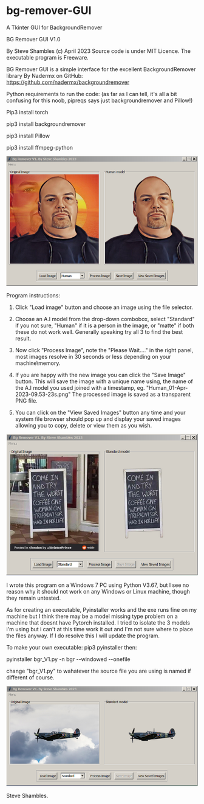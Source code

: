 # bg-remover-GUI
A Tkinter GUI for BackgroundRemover

BG Remover GUI V1.0

By Steve Shambles (c) April 2023
Source code is under MIT Licence.
The executable program is Freeware.

BG Remover GUI is a simple interface for the
excellent BackgroundRemover library 
By Nadermx on GitHub: https://github.com/nadermx/backgroundremover


Python requirements to run the code:
(as far as I can tell, it's all a bit confusing for this noob, pipreqs says just backgroundremover and Pillow!)


Pip3 install torch

pip3 install backgroundremover

pip3 install Pillow

pip3 install ffmpeg-python


![Alt Text](https://github.com/Steve-Shambles/bg-remover-GUI/blob/main/screenshot01_bgrv1.png)


Program instructions:

1. Click "Load image" button and choose an image using the file selector.

2. Choose an A.I model from the drop-down combobox, select "Standard" 
   if you not sure, "Human" if it is a person in the image, or "matte"
   if both these do not work well. Generally speaking try all 3 
   to find the best result. 

3. Now click "Process Image", note the "Please Wait...." 
   in the right panel, most images resolve in 30 seconds or less
   depending on your machine\memory.

4. If you are happy with the new image you can click the "Save Image" 
   button. This will save the image with a unique name using, 
   the name of the A.I model you used joined with a timestamp, eg. 
   "Human_01-Apr-2023-09.53-23s.png"
   The processed image is saved as a transparent PNG file.
   
5. You can click on the  "View Saved Images" button any time and 
   your system file browser should pop up and display your saved images
   allowing you to copy, delete or view them as you wish.
   

![Alt Text](https://github.com/Steve-Shambles/bg-remover-GUI/blob/main/screenshot02_bgrv1.png)
 

I wrote this program on a Windows 7 PC using Python V3.67,
but I see no reason why it should not work on any Windows or
Linux machine, though they remain untested.

As for creating an executable, Pyinstaller works and the exe runs fine
on my machine but I think there may be a model missing type
problem on a machine that doesnt have Pytorch installed.
I tried to isolate the 3 models i'm using but i can't at this time
work it out and I'm not sure where to place the files anyway.
If I do resolve this I will update the program.


To make your own executable:
pip3 pyinstaller
then: 

pyinstaller  bgr_V1.py -n bgr --windowed --onefile

change "bgr_V1.py" to wahatever the source file you 
are using is named if different of course.

![Alt Text](https://github.com/Steve-Shambles/bg-remover-GUI/blob/main/screenshot03_bgrv1.png)

Steve Shambles.
